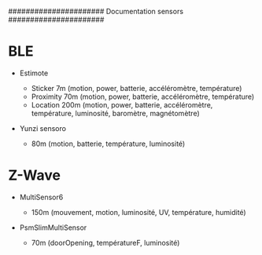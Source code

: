 ######################
Documentation sensors
######################

BLE
=====

- Estimote
   - Sticker 7m (motion, power, batterie, accéléromètre, température)
   - Proximity 70m (motion, power, batterie, accéléromètre, température)
   - Location 200m (motion, power, batterie, accéléromètre, température, luminosité, baromètre, magnétomètre)
   

- Yunzi sensoro
   - 80m (motion, batterie, température, luminosité)
			
			
			


Z-Wave
======

- MultiSensor6
   - 150m (mouvement, motion, luminosité, UV, température, humidité)


- PsmSlimMultiSensor
   - 70m (doorOpening, températureF, luminosité)
